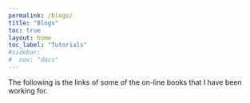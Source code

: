 ```yaml
---
permalink: /blogs/
title: "Blogs"
toc: true
layout: home
toc_label: "Tutorials"
#sidebar:
#  nav: "docs"
---
```

The following is the links of some of the on-line books that I have been
working for.
